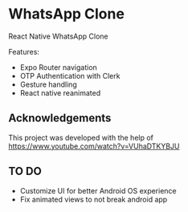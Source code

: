 # WhatsApp Clone
React Native WhatsApp Clone

Features:
- Expo Router navigation
- OTP Authentication with Clerk
- Gesture handling
- React native reanimated

## Acknowledgements
This project was developed with the help of https://www.youtube.com/watch?v=VUhaDTKYBJU

## TO DO
- Customize UI for better Android OS experience
- Fix animated views to not break android app


